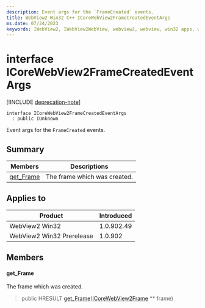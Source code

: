 ```yaml
---
description: Event args for the `FrameCreated` events.
title: WebView2 Win32 C++ ICoreWebView2FrameCreatedEventArgs
ms.date: 07/24/2023
keywords: IWebView2, IWebView2WebView, webview2, webview, win32 apps, win32, edge, ICoreWebView2, ICoreWebView2Controller, browser control, edge html, ICoreWebView2FrameCreatedEventArgs
---
```


# interface ICoreWebView2FrameCreatedEventArgs

[!INCLUDE [deprecation-note](../includes/deprecation-note.md)]

```
interface ICoreWebView2FrameCreatedEventArgs
  : public IUnknown
```

Event args for the `FrameCreated` events.

## Summary

 Members                        | Descriptions
--------------------------------|---------------------------------------------
[get_Frame](#get_frame) | The frame which was created.

## Applies to

Product                         | Introduced
--------------------------------|---------------------------------------------
WebView2 Win32            |    1.0.902.49
WebView2 Win32 Prerelease |    1.0.902

## Members

#### get_Frame

The frame which was created.

> public HRESULT [get_Frame](#get_frame)([ICoreWebView2Frame](icorewebview2frame.md) ** frame)

